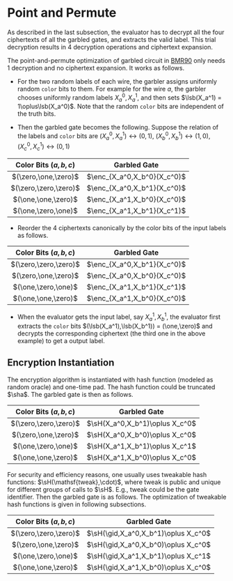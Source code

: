 # Point and Permute
As described in the last subsection, the evaluator has to decrypt all the four ciphertexts of all the garbled gates, and extracts the valid label. This trial decryption results in 4 decryption operations and ciphertext expansion.

The point-and-permute optimization of garbled circuit in [BMR90](https://www.cs.ucdavis.edu/~rogaway/papers/bmr90)  only needs 1 decryption and no ciphertext expansion. It works as follows.


- For the two random labels of each wire, the garbler assigns uniformly random `color` bits to them. For example for the wire $a$, the garbler chooses uniformly random labels $X_a^0,X_a^1$, and then sets $\lsb(X_a^1) = 1\oplus\lsb(X_a^0)$. Note that the random `color` bits are independent of the truth bits.

- Then the garbled gate becomes the following. Suppose the relation of the labels and `color` bits are $(X_a^0,X_a^1)\leftrightarrow(0,1)$, $(X_b^0,X_b^1)\leftrightarrow(1,0)$, $(X_c^0,X_c^1)\leftrightarrow(0,1)$

|Color Bits $(a,b,c)$|Garbled Gate|
|:-:|:-:|
|$(\zero,\one,\zero)$|$\enc_{X_a^0,X_b^0}(X_c^0)$|
|$(\zero,\zero,\zero)$|$\enc_{X_a^0,X_b^1}(X_c^0)$|
|$(\one,\one,\zero)$|$\enc_{X_a^1,X_b^0}(X_c^0)$|
|$(\one,\zero,\one)$|$\enc_{X_a^1,X_b^1}(X_c^1)$|

- Reorder the 4 ciphertexts canonically by the color bits of the input labels as follows.

|Color Bits $(a,b,c)$|Garbled Gate|
|:-:|:-:|
|$(\zero,\zero,\zero)$|$\enc_{X_a^0,X_b^1}(X_c^0)$|
|$(\zero,\one,\zero)$|$\enc_{X_a^0,X_b^0}(X_c^0)$|
|$(\one,\zero,\one)$|$\enc_{X_a^1,X_b^1}(X_c^1)$|
|$(\one,\one,\zero)$|$\enc_{X_a^1,X_b^0}(X_c^0)$|

- When the evaluator gets the input label, say $X_a^1,X_b^1$, the evaluator first extracts the `color` bits $(\lsb(X_a^1),\lsb(X_b^1)) = (\one,\zero)$ and decrypts the corresponding ciphertext (the third one in the above example) to get a output label.

## Encryption Instantiation
The encryption algorithm is instantiated with hash function (modeled as random oracle) and one-time pad.
The hash function could be truncated $\sha$. The garbled gate is then as follows.

|Color Bits $(a,b,c)$|Garbled Gate|
|:-:|:-:|
|$(\zero,\zero,\zero)$|$\sH(X_a^0,X_b^1)\oplus X_c^0$|
|$(\zero,\one,\zero)$|$\sH(X_a^0,X_b^0)\oplus X_c^0$|
|$(\one,\zero,\one)$|$\sH(X_a^1,X_b^1)\oplus X_c^1$|
|$(\one,\one,\zero)$|$\sH(X_a^1,X_b^0)\oplus X_c^0$|

For security and efficiency reasons, one usually uses tweakable hash functions: $\sH(\mathsf{tweak},\cdot)$, where $\mathsf{tweak}$ is public and unique for different groups of calls to $\sH$. E.g., $\mathsf{tweak}$ could be the gate identifier. Then the garbled gate is as follows. The optimization of tweakable hash functions is given in following subsections.

|Color Bits $(a,b,c)$|Garbled Gate|
|:-:|:-:|
|$(\zero,\zero,\zero)$|$\sH(\gid,X_a^0,X_b^1)\oplus X_c^0$|
|$(\zero,\one,\zero)$|$\sH(\gid,X_a^0,X_b^0)\oplus X_c^0$|
|$(\one,\zero,\one)$|$\sH(\gid,X_a^1,X_b^1)\oplus X_c^1$|
|$(\one,\one,\zero)$|$\sH(\gid,X_a^1,X_b^0)\oplus X_c^0$|